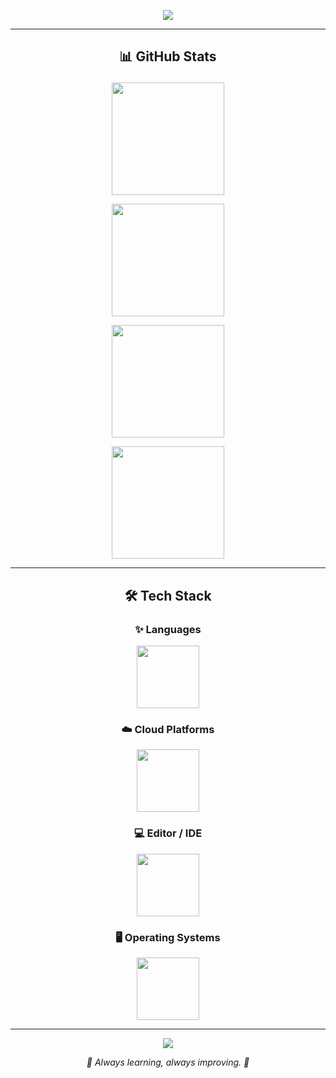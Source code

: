 <p align="center">
  <img src="https://capsule-render.vercel.app/api?type=waving&color=0d111780&height=200&section=header&text=Hi,%20I'm%20dokkiitech!&fontSize=40&fontColor=58a6ff" />
</p>

---

## <p align="center">📊 GitHub Stats</p>

<p align="center">
  <a href="https://github.com/dokkiitech">
    <img height=180 src="githubrandmestats-git-main-dokkiitechs-projects.vercel.app/api?username=dokkiitech&bg_color=0d1117cc&title_color=58a6ff&text_color=c9d1d9&icon_color=58a6ff&show_icons=true&include_all_commits=true&count_private=true&hide_border=true&custom_title=GitHub%20Stats" />
  </a>
</p>
<p align="center">
  <a href="https://github.com/dokkiitech">
    <img height=180 src="https://github-readme-stats.vercel.app/api/top-langs/?username=dokkiitech&bg_color=0d1117cc&title_color=58a6ff&text_color=c9d1d9&hide=css,html,vue,scss,ejs&layout=compact&hide_border=true" />
  </a>
</p>
<p align="center">
  <a href="https://github.com/dokkiitech">
    <img height=180 src="https://github-readme-streak-stats.herokuapp.com/?user=dokkiitech&theme=tokyonight&hide_border=true" />
  </a>
</p>
<p align="center">
  <a href="https://github.com/dokkiitech">
    <img height=180 src="https://github-profile-summary-cards.vercel.app/api/cards/profile-details?username=dokkiitech&theme=github_dark" />
  </a>
</p>

---

## <p align="center">🛠️ Tech Stack</p>

### <p align="center">✨ Languages</p>
<p align="center">
  <img src="https://skillicons.dev/icons?i=java,python,go,typescript,nextjs&perline=6&theme=dark" height=100 />
</p>

### <p align="center">☁️ Cloud Platforms</p>
<p align="center">
  <img src="https://skillicons.dev/icons?i=aws,cloudflare,firebase,supabase,grafana,terraform,jenkins&theme=dark" height=100 />
</p>

### <p align="center">💻 Editor / IDE</p>
<p align="center">
  <img src="https://skillicons.dev/icons?i=idea,vscode,eclipse,notion&theme=dark" height=100 />
</p>

### <p align="center">🖥️ Operating Systems</p>
<p align="center">
  <img src="https://skillicons.dev/icons?i=apple,windows,kali,linux,ubuntu,debian&theme=dark" height=100 />
</p>

---

<p align="center">
  <img src="https://capsule-render.vercel.app/api?type=waving&color=0d111780&height=120&section=footer" />
</p>

<p align="center"><i>🚀 Always learning, always improving. 🚀</i></p>
